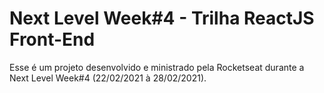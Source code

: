 # Next Level Week#4 - Trilha ReactJS Front-End
Esse é um projeto desenvolvido e ministrado pela Rocketseat durante a Next Level Week#4 (22/02/2021 à 28/02/2021).
